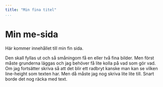 ```yaml
---
title: "Min fina titel"
...
```




Min me-sida
=========================

Här kommer innehållet till min fin sida.

Den skall fyllas ut och så småningom få en eller två fina bilder. Men först måste grunderna läggas och jag behöver få lite kolla på vad som gör vad. Om jag fortsätter skriva så att det blir ett radbryt kanske man kan se vilken line-height som texten har. Men då måste jag nog skriva lite lite till. Snart borde det nog räcka med text.
